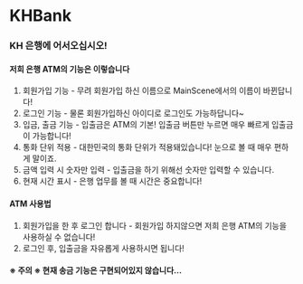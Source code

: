 # KHBank
### KH 은행에 어서오십시오!
#### 저희 은행 ATM의 기능은 이렇습니다
1. 회원가입 기능 - 무려 회원가입 하신 이름으로 MainScene에서의 이름이 바뀐답니다!
2. 로그인 기능 - 물론 회원가입하신 아이디로 로그인도 가능하답니다~
3. 입금, 출금 기능 - 입출금은 ATM의 기본! 입출금 버튼만 누르면 매우 빠르게 입출금이 가능합니다!
4. 통화 단위 적용 - 대한민국의 통화 단위가 적용돼있습니다! 눈으로 볼 때 매우 편하게 말이죠.
5. 금액 입력 시 숫자만 입력 - 입출금을 하기 위해선 숫자만 입력할 수 있습니다.
6. 현재 시간 표시 - 은행 업무를 볼 때 시간은 중요합니다!

#### ATM 사용법
1. 회원가입을 한 후 로그인 합니다 - 회원가입 하지않으면 저희 은행 ATM의 기능을 사용하실 수 없습니다!
2. 로그인 후, 입출금을 자유롭게 사용하시면 됩니다!
#### ※ 주의 ※ 현재 송금 기능은 구현되어있지 않습니다...
